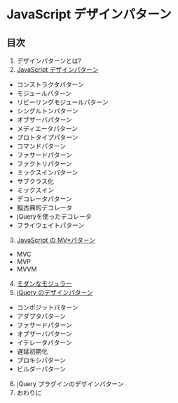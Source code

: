 # JavaScript デザインパターン

## 目次

1. デザインパターンとは?
2. [JavaScript デザインパターン](02/README.md)
  - コンストラクタパターン
  - モジュールパターン
  - リビーリングモジュールパターン
  - シングルトンパターン
  - オブザーバパターン
  - メディエータパターン
  - プロトタイプパターン
  - コマンドパターン
  - ファサードパターン
  - ファクトリパターン
  - ミックスインパターン
  - サブクラス化
  - ミックスイン
  - デコレータパターン
  - 擬古典的デコレータ
  - jQueryを使ったデコレータ
  - フライウェイトパターン
3. [JavaScript の MV*パターン](03/README.md)
  - MVC
  - MVP
  - MVVM
4. [モダンなモジュラー](04/README.md)
5. [jQuery のデザインパターン](05/README.md)
  - コンポジットパターン
  - アダプタパターン
  - ファサードパターン
  - オブザーバパターン
  - イテレータパターン
  - 遅延初期化
  - プロキシパターン
  - ビルダーパターン
6. jQuery プラグインのデザインパターン
7. おわりに
